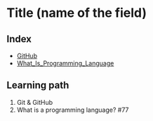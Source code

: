 <!--
1. Every major folder, for example, Frontend Web Development, Backend Web Development, Data Structures and Algorithm, etc, will have an index page.
2. Every index page should have a title, index with a link to all the language/topic folders, and a Learning path.
3. The learning path should act as a roadmap to the learners. The learners should not be clueless after coming to the repository.
  -->

# Title (name of the field)

## Index
- [GitHub](./Git_And_GitHub)
- [What_Is_Programming_Language](./What_Is_Programming_Language)

## Learning path
1. Git & GitHub
2. What is a programming language? #77
